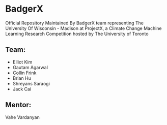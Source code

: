 # BadgerX

Official Repository Maintained By BadgerX team representing The University Of Wisconsin - Madison at ProjectX, a Climate Change Machine Learning Research Competition hosted by The University of Toronto

## Team:

- Elliot Kim
- Gautam Agarwal
- Collin Frink
- Brian Hu
- Shreyans Saraogi
- Jack Cai

## Mentor:

 Vahe Vardanyan
